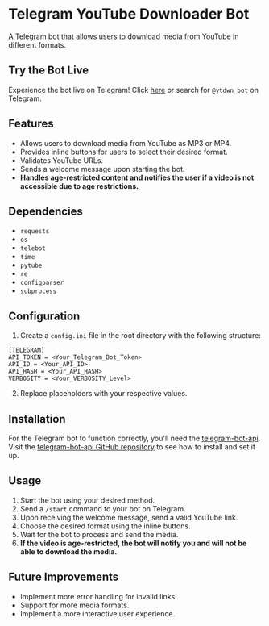 # Telegram YouTube Downloader Bot

A Telegram bot that allows users to download media from YouTube in different formats.

## Try the Bot Live

Experience the bot live on Telegram! Click [here](https://t.me/ytdwn_bot) or search for `@ytdwn_bot` on Telegram.


## Features

- Allows users to download media from YouTube as MP3 or MP4.
- Provides inline buttons for users to select their desired format.
- Validates YouTube URLs.
- Sends a welcome message upon starting the bot.
- **Handles age-restricted content and notifies the user if a video is not accessible due to age restrictions.**

## Dependencies

- `requests`
- `os`
- `telebot`
- `time`
- `pytube`
- `re`
- `configparser`
- `subprocess`

## Configuration

1. Create a `config.ini` file in the root directory with the following structure:

```
[TELEGRAM]
API_TOKEN = <Your_Telegram_Bot_Token>
API_ID = <Your_API_ID>
API_HASH = <Your_API_HASH>
VERBOSITY = <Your_VERBOSITY_Level>
```

2. Replace placeholders with your respective values.

## Installation

For the Telegram bot to function correctly, you'll need the [telegram-bot-api](https://github.com/tdlib/telegram-bot-api). Visit the [telegram-bot-api GitHub repository](https://github.com/tdlib/telegram-bot-api) to see how to install and set it up.

## Usage

1. Start the bot using your desired method.
2. Send a `/start` command to your bot on Telegram.
3. Upon receiving the welcome message, send a valid YouTube link.
4. Choose the desired format using the inline buttons.
5. Wait for the bot to process and send the media.
6. **If the video is age-restricted, the bot will notify you and will not be able to download the media.**

## Future Improvements

- Implement more error handling for invalid links.
- Support for more media formats.
- Implement a more interactive user experience.
